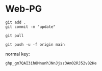 # Web-PG



```
git add .
git commit -m "update"
```
```
git pull

git push -u -f origin main
```
normal key:
```
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
```


